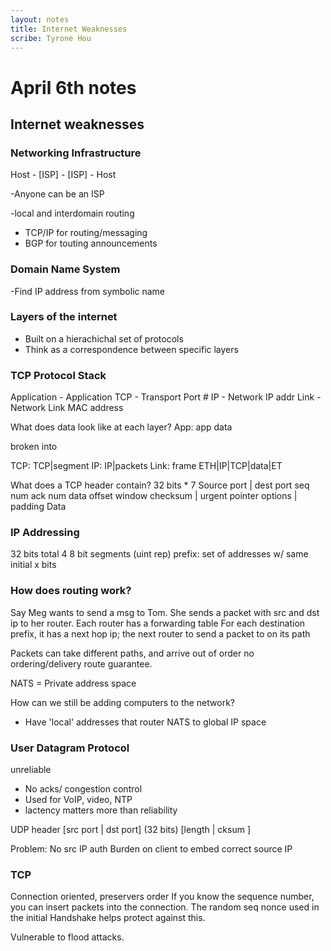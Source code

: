 ```yaml
---
layout: notes
title: Internet Weaknesses 
scribe: Tyrone Hou
---
```

# April 6th notes

## Internet weaknesses

### Networking Infrastructure

Host - [ISP] - [ISP] - Host

-Anyone can be an ISP

-local and interdomain routing
- TCP/IP for routing/messaging
- BGP for touting announcements

### Domain Name System
-Find IP address from symbolic name

### Layers of the internet
- Built on a hierachichal set of protocols 
- Think as a correspondence between specific layers

### TCP Protocol Stack
Application - Application
TCP - Transport Port #
IP - Network IP addr
Link - Network Link MAC address

What does data look like at each layer?
App: app data

broken into

TCP: TCP|segment
IP: IP|packets
Link: frame ETH|IP|TCP|data|ET

What does a TCP header contain?
32 bits * 7
Source port | dest port
seq num
ack num
data offset window
checksum | urgent pointer
options | padding
Data

### IP Addressing
32 bits total
4 8 bit segments (uint rep)
prefix: set of addresses w/ same initial x bits

### How does routing work?
Say Meg wants to send a msg to Tom.
She sends a packet with src and dst ip to her router.
Each router has a forwarding table
For each destination prefix, it has a next hop ip;
the next router to send a packet to on its path

Packets can take different paths, and arrive out of order
no ordering/delivery route guarantee.

NATS = Private address space

How can we still be adding computers to the network?
- Have 'local' addresses that router NATS to global IP space

### User Datagram Protocol
unreliable
- No acks/ congestion control
- Used for VoIP, video, NTP
- lactency matters more than reliability

UDP header [src port | dst port] (32 bits)
		   [length   |   cksum ]

Problem: No src IP auth
Burden on client to embed correct source IP

### TCP
Connection oriented, preservers order
If you know the sequence number, you can insert packets into the connection. The random seq nonce used in the initial Handshake helps protect against this.

Vulnerable to flood attacks.
